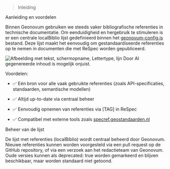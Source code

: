 >   Inleiding

Aanleiding en voordelen

Binnen Geonovum gebruiken we steeds vaker bibliografische referenties in
technische documentatie. Om eenduidigheid en hergebruik te stimuleren is er een
centrale localBiblio lijst gedefinieerd binnen het
[geonovum-config.js](https://tools.geostandaarden.nl/respec/config/geonovum-config.js)
bestand. Deze lijst maakt het eenvoudig om gestandaardiseerde referenties op te
nemen in documenten die met ReSpec worden gepubliceerd.

![Afbeelding met tekst, schermopname, Lettertype, lijn Door AI gegenereerde
inhoud is mogelijk onjuist.](media/c6a814be043fc3b03de79b138852785e.png)

Voordelen:

-   ✅ Eén bron voor alle vaak gebruikte referenties (zoals API-specificaties,
    standaarden, semantische modellen)

-   ✅ Altijd up-to-date via centraal beheer

-   ✅ Eenvoudig opnemen van referenties via [TAG] in ReSpec

-   ✅ Compatibel met externe tools zoals
    [specref.geostandaarden.nl](https://specref.geostandaarden.nl/)

Beheer van de lijst

De lijst met referenties (localBiblio) wordt centraal beheerd door Geonovum.
Nieuwe referenties kunnen worden voorgesteld via een pull request op de GitHub
repository, of via een verzoek aan het redactieteam van Geonovum. Oude versies
kunnen als deprecated: true worden gemarkeerd en blijven beschikbaar, maar
worden standaard niet getoond.
